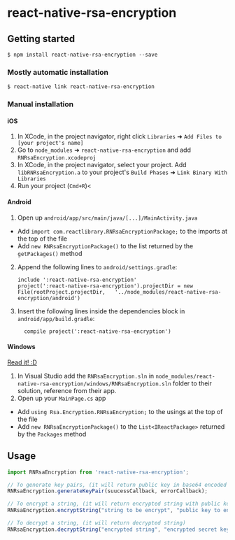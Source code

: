 
# react-native-rsa-encryption

## Getting started

`$ npm install react-native-rsa-encryption --save`

### Mostly automatic installation

`$ react-native link react-native-rsa-encryption`

### Manual installation


#### iOS

1. In XCode, in the project navigator, right click `Libraries` ➜ `Add Files to [your project's name]`
2. Go to `node_modules` ➜ `react-native-rsa-encryption` and add `RNRsaEncryption.xcodeproj`
3. In XCode, in the project navigator, select your project. Add `libRNRsaEncryption.a` to your project's `Build Phases` ➜ `Link Binary With Libraries`
4. Run your project (`Cmd+R`)<

#### Android

1. Open up `android/app/src/main/java/[...]/MainActivity.java`
  - Add `import com.reactlibrary.RNRsaEncryptionPackage;` to the imports at the top of the file
  - Add `new RNRsaEncryptionPackage()` to the list returned by the `getPackages()` method
2. Append the following lines to `android/settings.gradle`:
  	```
  	include ':react-native-rsa-encryption'
  	project(':react-native-rsa-encryption').projectDir = new File(rootProject.projectDir, 	'../node_modules/react-native-rsa-encryption/android')
  	```
3. Insert the following lines inside the dependencies block in `android/app/build.gradle`:
  	```
      compile project(':react-native-rsa-encryption')
  	```

#### Windows
[Read it! :D](https://github.com/ReactWindows/react-native)

1. In Visual Studio add the `RNRsaEncryption.sln` in `node_modules/react-native-rsa-encryption/windows/RNRsaEncryption.sln` folder to their solution, reference from their app.
2. Open up your `MainPage.cs` app
  - Add `using Rsa.Encryption.RNRsaEncryption;` to the usings at the top of the file
  - Add `new RNRsaEncryptionPackage()` to the `List<IReactPackage>` returned by the `Packages` method


## Usage
```javascript
import RNRsaEncryption from 'react-native-rsa-encryption';

// To generate key pairs, (it will return public key in base64 encoded format)
RNRsaEncryption.generateKeyPair(suucessCallback, errorCallback);

// To encrypt a string, (it will return encrypted string with public key encrypted aes secret key)
RNRsaEncryption.encryptString("string to be encrypt", "public key to encrypt in base 64 encoded format",suucessCallback, errorCallback);

// To decrypt a string, (it will return decrypted string)
RNRsaEncryption.decryptString("encrypted string", "encrypted secret key",suucessCallback, errorCallback);
```
  
